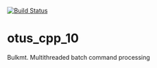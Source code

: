 [![Build Status](
  https://api.travis-ci.org/vshishov/otus_cpp_10.svg?branch=master
)](https://travis-ci.org/github/vshishov/otus_cpp_10)

# otus_cpp_10
Bulkmt. Multithreaded batch command processing
